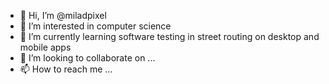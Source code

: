- 👋 Hi, I’m @miladpixel
- 👀 I’m interested in computer science
- 🌱 I’m currently learning software testing in street routing on desktop and mobile apps
- 💞️ I’m looking to collaborate on ...
- 📫 How to reach me ...

<!---
miladpixel/miladpixel is a ✨ special ✨ repository because its `README.md` (this file) appears on your GitHub profile.
You can click the Preview link to take a look at your changes.
--->
